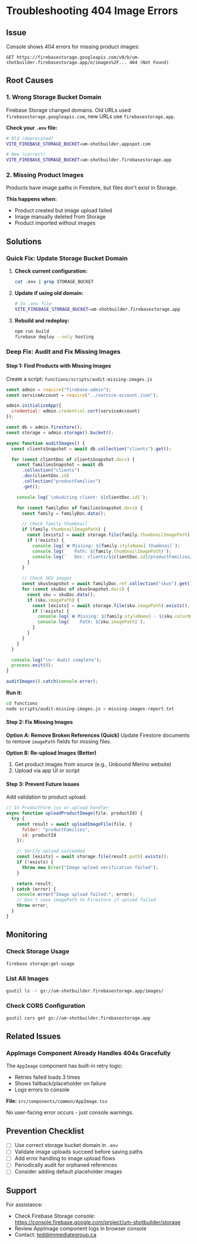 # Troubleshooting 404 Image Errors

## Issue
Console shows 404 errors for missing product images:
```
GET https://firebasestorage.googleapis.com/v0/b/um-shotbuilder.firebasestorage.app/o/images%2F... 404 (Not Found)
```

## Root Causes

### 1. Wrong Storage Bucket Domain
Firebase Storage changed domains. Old URLs used `firebasestorage.googleapis.com`, new URLs use `firebasestorage.app`.

**Check your `.env` file:**
```bash
# Old (deprecated)
VITE_FIREBASE_STORAGE_BUCKET=um-shotbuilder.appspot.com

# New (correct)
VITE_FIREBASE_STORAGE_BUCKET=um-shotbuilder.firebasestorage.app
```

### 2. Missing Product Images
Products have image paths in Firestore, but files don't exist in Storage.

**This happens when:**
- Product created but image upload failed
- Image manually deleted from Storage
- Product imported without images

## Solutions

### Quick Fix: Update Storage Bucket Domain

1. **Check current configuration:**
   ```bash
   cat .env | grep STORAGE_BUCKET
   ```

2. **Update if using old domain:**
   ```bash
   # In .env file
   VITE_FIREBASE_STORAGE_BUCKET=um-shotbuilder.firebasestorage.app
   ```

3. **Rebuild and redeploy:**
   ```bash
   npm run build
   firebase deploy --only hosting
   ```

### Deep Fix: Audit and Fix Missing Images

#### Step 1: Find Products with Missing Images

Create a script: `functions/scripts/audit-missing-images.js`

```javascript
const admin = require("firebase-admin");
const serviceAccount = require("../service-account.json");

admin.initializeApp({
  credential: admin.credential.cert(serviceAccount)
});

const db = admin.firestore();
const storage = admin.storage().bucket();

async function auditImages() {
  const clientsSnapshot = await db.collection("clients").get();

  for (const clientDoc of clientsSnapshot.docs) {
    const familiesSnapshot = await db
      .collection("clients")
      .doc(clientDoc.id)
      .collection("productFamilies")
      .get();

    console.log(`\nAuditing client: ${clientDoc.id}`);

    for (const familyDoc of familiesSnapshot.docs) {
      const family = familyDoc.data();

      // Check family thumbnail
      if (family.thumbnailImagePath) {
        const [exists] = await storage.file(family.thumbnailImagePath).exists();
        if (!exists) {
          console.log(`❌ Missing: ${family.styleName} thumbnail`);
          console.log(`   Path: ${family.thumbnailImagePath}`);
          console.log(`   Doc: clients/${clientDoc.id}/productFamilies/${familyDoc.id}`);
        }
      }

      // Check SKU images
      const skusSnapshot = await familyDoc.ref.collection("skus").get();
      for (const skuDoc of skusSnapshot.docs) {
        const sku = skuDoc.data();
        if (sku.imagePath) {
          const [exists] = await storage.file(sku.imagePath).exists();
          if (!exists) {
            console.log(`❌ Missing: ${family.styleName} - ${sku.colorName} SKU image`);
            console.log(`   Path: ${sku.imagePath}`);
          }
        }
      }
    }
  }

  console.log("\n✅ Audit complete");
  process.exit(0);
}

auditImages().catch(console.error);
```

**Run it:**
```bash
cd functions
node scripts/audit-missing-images.js > missing-images-report.txt
```

#### Step 2: Fix Missing Images

**Option A: Remove Broken References (Quick)**
Update Firestore documents to remove `imagePath` fields for missing files.

**Option B: Re-upload Images (Better)**
1. Get product images from source (e.g., Unbound Merino website)
2. Upload via app UI or script

#### Step 3: Prevent Future Issues

Add validation to product upload:
```javascript
// In ProductForm.jsx or upload handler
async function uploadProductImage(file, productId) {
  try {
    const result = await uploadImageFile(file, {
      folder: "productFamilies",
      id: productId
    });

    // Verify upload succeeded
    const [exists] = await storage.file(result.path).exists();
    if (!exists) {
      throw new Error("Image upload verification failed");
    }

    return result;
  } catch (error) {
    console.error("Image upload failed:", error);
    // Don't save imagePath to Firestore if upload failed
    throw error;
  }
}
```

## Monitoring

### Check Storage Usage
```bash
firebase storage:get-usage
```

### List All Images
```bash
gsutil ls -r gs://um-shotbuilder.firebasestorage.app/images/
```

### Check CORS Configuration
```bash
gsutil cors get gs://um-shotbuilder.firebasestorage.app
```

## Related Issues

### AppImage Component Already Handles 404s Gracefully

The `AppImage` component has built-in retry logic:
- Retries failed loads 3 times
- Shows fallback/placeholder on failure
- Logs errors to console

**File:** `src/components/common/AppImage.tsx`

No user-facing error occurs - just console warnings.

## Prevention Checklist

- [ ] Use correct storage bucket domain in `.env`
- [ ] Validate image uploads succeed before saving paths
- [ ] Add error handling to image upload flows
- [ ] Periodically audit for orphaned references
- [ ] Consider adding default placeholder images

## Support

For assistance:
- Check Firebase Storage console: https://console.firebase.google.com/project/um-shotbuilder/storage
- Review AppImage component logs in browser console
- Contact: ted@immediategroup.ca
